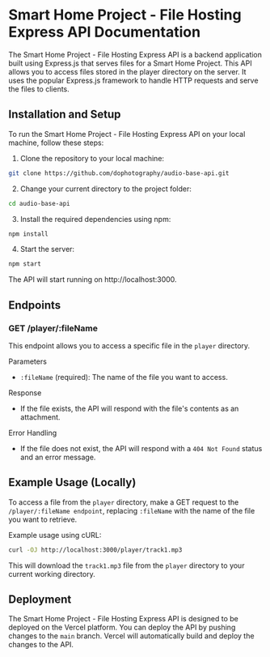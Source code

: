 # Smart Home Project - File Hosting Express API Documentation
The Smart Home Project - File Hosting Express API is a backend application built using Express.js that serves files for a Smart Home Project. This API allows you to access files stored in the player directory on the server. It uses the popular Express.js framework to handle HTTP requests and serve the files to clients.

## Installation and Setup
To run the Smart Home Project - File Hosting Express API on your local machine, follow these steps:

1. Clone the repository to your local machine:
````bash
git clone https://github.com/dophotography/audio-base-api.git
````

2. Change your current directory to the project folder:
````bash
cd audio-base-api
````

3. Install the required dependencies using npm:
````bash
npm install
````

4. Start the server:
````bash
npm start
````

The API will start running on http://localhost:3000.

## Endpoints

### GET /player/:fileName

This endpoint allows you to access a specific file in the `player` directory.

Parameters

* `:fileName` (required): The name of the file you want to access.

Response

* If the file exists, the API will respond with the file's contents as an attachment.

Error Handling

* If the file does not exist, the API will respond with a `404 Not Found` status and an error message.

## Example Usage (Locally)

To access a file from the `player` directory, make a GET request to the `/player/:fileName endpoint`, replacing `:fileName` with the name of the file you want to retrieve.

Example usage using cURL:

````bash
curl -OJ http://localhost:3000/player/track1.mp3
````

This will download the `track1.mp3` file from the `player` directory to your current working directory.

## Deployment
The Smart Home Project - File Hosting Express API is designed to be deployed on the Vercel platform. You can deploy the API by pushing changes to the `main` branch. Vercel will automatically build and deploy the changes to the API.